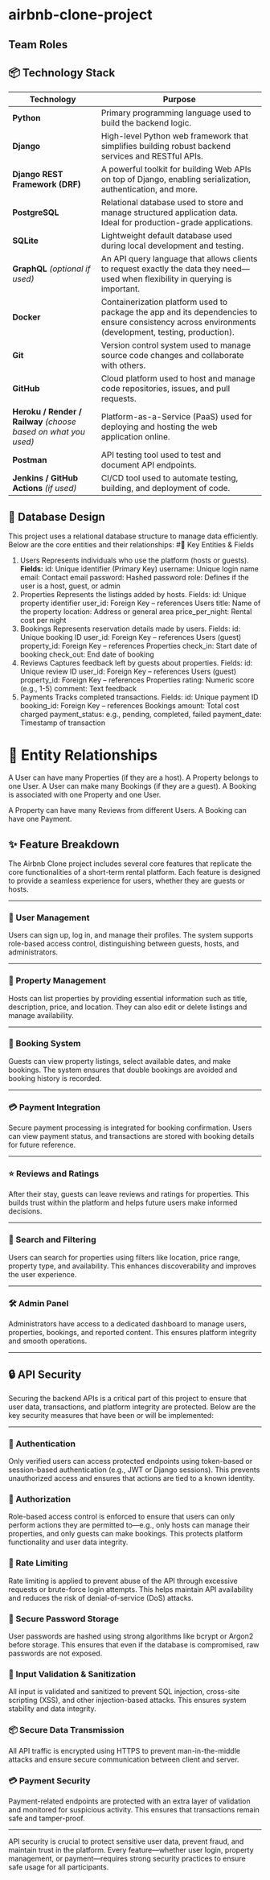 # airbnb-clone-project


## Team Roles


## 📦 Technology Stack

| Technology                                                      | Purpose                                                                                                                                              |
| --------------------------------------------------------------- | ---------------------------------------------------------------------------------------------------------------------------------------------------- |
| **Python**                                                      | Primary programming language used to build the backend logic.                                                                                        |
| **Django**                                                      | High-level Python web framework that simplifies building robust backend services and RESTful APIs.                                                   |
| **Django REST Framework (DRF)**                                 | A powerful toolkit for building Web APIs on top of Django, enabling serialization, authentication, and more.                                         |
| **PostgreSQL**                                                  | Relational database used to store and manage structured application data. Ideal for production-grade applications.                                   |
| **SQLite**                                                      | Lightweight default database used during local development and testing.                                                                              |
| **GraphQL** *(optional if used)*                                | An API query language that allows clients to request exactly the data they need—used when flexibility in querying is important.                      |
| **Docker**                                                      | Containerization platform used to package the app and its dependencies to ensure consistency across environments (development, testing, production). |
| **Git**                                                         | Version control system used to manage source code changes and collaborate with others.                                                               |
| **GitHub**                                                      | Cloud platform used to host and manage code repositories, issues, and pull requests.                                                                 |
| **Heroku / Render / Railway** *(choose based on what you used)* | Platform-as-a-Service (PaaS) used for deploying and hosting the web application online.                                                              |
| **Postman**                                                     | API testing tool used to test and document API endpoints.                                                                                            |
| **Jenkins / GitHub Actions** *(if used)*                        | CI/CD tool used to automate testing, building, and deployment of code.                                                                               |


## 🧩 Database Design
This project uses a relational database structure to manage data efficiently. Below are the core entities and their relationships:
#🔑 Key Entities & Fields
1. Users
Represents individuals who use the platform (hosts or guests).
**Fields:**
id: Unique identifier (Primary Key)
username: Unique login name
email: Contact email
password: Hashed password
role: Defines if the user is a host, guest, or admin
2. Properties
Represents the listings added by hosts.
Fields:
id: Unique property identifier
user_id: Foreign Key – references Users
title: Name of the property
location: Address or general area
price_per_night: Rental cost per night
3. Bookings
Represents reservation details made by users.
Fields:
id: Unique booking ID
user_id: Foreign Key – references Users (guest)
property_id: Foreign Key – references Properties
check_in: Start date of booking
check_out: End date of booking
4. Reviews
Captures feedback left by guests about properties.
Fields:
id: Unique review ID
user_id: Foreign Key – references Users (guest)
property_id: Foreign Key – references Properties
rating: Numeric score (e.g., 1-5)
comment: Text feedback
5. Payments
Tracks completed transactions.
Fields:
id: Unique payment ID
booking_id: Foreign Key – references Bookings
amount: Total cost charged
payment_status: e.g., pending, completed, failed
payment_date: Timestamp of transaction
# 🔗 Entity Relationships
A User can have many Properties (if they are a host).
A Property belongs to one User.
A User can make many Bookings (if they are a guest).
A Booking is associated with one Property and one User.

A Property can have many Reviews from different Users.
A Booking can have one Payment.

## ✨ Feature Breakdown

The Airbnb Clone project includes several core features that replicate the core functionalities of a short-term rental platform. Each feature is designed to provide a seamless experience for users, whether they are guests or hosts.

---

### 👥 User Management
Users can sign up, log in, and manage their profiles. The system supports role-based access control, distinguishing between guests, hosts, and administrators.

---

### 🏡 Property Management
Hosts can list properties by providing essential information such as title, description, price, and location. They can also edit or delete listings and manage availability.

---

### 📅 Booking System
Guests can view property listings, select available dates, and make bookings. The system ensures that double bookings are avoided and booking history is recorded.

---

### 💳 Payment Integration
Secure payment processing is integrated for booking confirmation. Users can view payment status, and transactions are stored with booking details for future reference.

---

### ⭐ Reviews and Ratings
After their stay, guests can leave reviews and ratings for properties. This builds trust within the platform and helps future users make informed decisions.

---

### 🔎 Search and Filtering
Users can search for properties using filters like location, price range, property type, and availability. This enhances discoverability and improves the user experience.

---

### 🛠️ Admin Panel
Administrators have access to a dedicated dashboard to manage users, properties, bookings, and reported content. This ensures platform integrity and smooth operations.

---
## 🔒 API Security

Securing the backend APIs is a critical part of this project to ensure that user data, transactions, and platform integrity are protected. Below are the key security measures that have been or will be implemented:

---

### 🔐 Authentication
Only verified users can access protected endpoints using token-based or session-based authentication (e.g., JWT or Django sessions). This prevents unauthorized access and ensures that actions are tied to a known identity.

### 🛂 Authorization
Role-based access control is enforced to ensure that users can only perform actions they are permitted to—e.g., only hosts can manage their properties, and only guests can make bookings. This protects platform functionality and user data integrity.

### 🚫 Rate Limiting
Rate limiting is applied to prevent abuse of the API through excessive requests or brute-force login attempts. This helps maintain API availability and reduces the risk of denial-of-service (DoS) attacks.

### 🔑 Secure Password Storage
User passwords are hashed using strong algorithms like bcrypt or Argon2 before storage. This ensures that even if the database is compromised, raw passwords are not exposed.

### 🧾 Input Validation & Sanitization
All input is validated and sanitized to prevent SQL injection, cross-site scripting (XSS), and other injection-based attacks. This ensures system stability and data integrity.

### 📦 Secure Data Transmission
All API traffic is encrypted using HTTPS to prevent man-in-the-middle attacks and ensure secure communication between client and server.

### 💳 Payment Security
Payment-related endpoints are protected with an extra layer of validation and monitored for suspicious activity. This ensures that transactions remain safe and tamper-proof.

---

API security is crucial to protect sensitive user data, prevent fraud, and maintain trust in the platform. Every feature—whether user login, property management, or payment—requires strong security practices to ensure safe usage for all participants.



